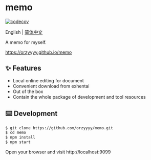 # memo

[![codecov](https://codecov.io/gh/orzyyyy/memo/branch/master/graph/badge.svg)](https://codecov.io/gh/orzyyyy/memo)

English | [简体中文](./README-zh_CN.md)

A memo for myself.

https://orzyyyy.github.io/memo

## ✨ Features

- Local online editing for document
- Convenient download from exhentai
- Out of the box
- Contain the whole package of development and tool resources

## ⌨️ Development

```bash
$ git clone https://github.com/orzyyyy/memo.git
$ cd memo
$ npm install
$ npm start
```

Open your browser and visit http://localhost:9099
